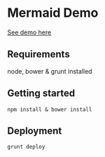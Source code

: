 Mermaid Demo
============

[See demo here](http://danielmschmidt.github.io/mermaid-demo/)

Requirements
-------------

node, bower & grunt installed

Getting started
----------------

```npm install & bower install```

Deployment
----------
```grunt deploy```
